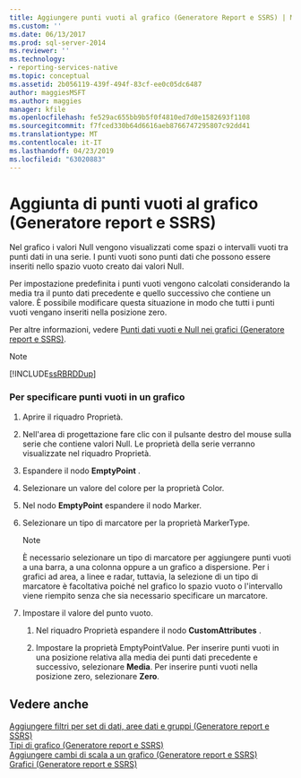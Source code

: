 ```yaml
---
title: Aggiungere punti vuoti al grafico (Generatore Report e SSRS) | Microsoft Docs
ms.custom: ''
ms.date: 06/13/2017
ms.prod: sql-server-2014
ms.reviewer: ''
ms.technology:
- reporting-services-native
ms.topic: conceptual
ms.assetid: 2b056119-439f-494f-83cf-ee0c05dc6487
author: maggiesMSFT
ms.author: maggies
manager: kfile
ms.openlocfilehash: fe529ac655bb9b5f0f4810ed7d0e1582693f1108
ms.sourcegitcommit: f7fced330b64d6616aeb8766747295807c92dd41
ms.translationtype: MT
ms.contentlocale: it-IT
ms.lasthandoff: 04/23/2019
ms.locfileid: "63020883"
---
```

# <a name="add-empty-points-to-the-chart-report-builder-and-ssrs"></a>Aggiunta di punti vuoti al grafico (Generatore report e SSRS)
  Nel grafico i valori Null vengono visualizzati come spazi o intervalli vuoti tra punti dati in una serie. I punti vuoti sono punti dati che possono essere inseriti nello spazio vuoto creato dai valori Null.  
  
 Per impostazione predefinita i punti vuoti vengono calcolati considerando la media tra il punto dati precedente e quello successivo che contiene un valore. È possibile modificare questa situazione in modo che tutti i punti vuoti vengano inseriti nella posizione zero.  
  
 Per altre informazioni, vedere [Punti dati vuoti e Null nei grafici &#40;Generatore report e SSRS&#41;](charts-report-builder-and-ssrs.md).  
  
> [!NOTE]  
>  [!INCLUDE[ssRBRDDup](../../includes/ssrbrddup-md.md)]  
  
### <a name="to-specify-empty-points-on-a-chart"></a>Per specificare punti vuoti in un grafico  
  
1.  Aprire il riquadro Proprietà.  
  
2.  Nell'area di progettazione fare clic con il pulsante destro del mouse sulla serie che contiene valori Null. Le proprietà della serie verranno visualizzate nel riquadro Proprietà.  
  
3.  Espandere il nodo **EmptyPoint** .  
  
4.  Selezionare un valore del colore per la proprietà Color.  
  
5.  Nel nodo **EmptyPoint** espandere il nodo Marker.  
  
6.  Selezionare un tipo di marcatore per la proprietà MarkerType.  
  
    > [!NOTE]  
    >  È necessario selezionare un tipo di marcatore per aggiungere punti vuoti a una barra, a una colonna oppure a un grafico a dispersione. Per i grafici ad area, a linee e radar, tuttavia, la selezione di un tipo di marcatore è facoltativa poiché nel grafico lo spazio vuoto o l'intervallo viene riempito senza che sia necessario specificare un marcatore.  
  
7.  Impostare il valore del punto vuoto.  
  
    1.  Nel riquadro Proprietà espandere il nodo **CustomAttributes** .  
  
    2.  Impostare la proprietà EmptyPointValue. Per inserire punti vuoti in una posizione relativa alla media dei punti dati precedente e successivo, selezionare **Media**. Per inserire punti vuoti nella posizione zero, selezionare **Zero**.  
  
## <a name="see-also"></a>Vedere anche  
 [Aggiungere filtri per set di dati, aree dati e gruppi &#40;Generatore report e SSRS&#41;](add-dataset-filters-data-region-filters-and-group-filters.md)   
 [Tipi di grafico &#40;Generatore report e SSRS&#41;](chart-types-report-builder-and-ssrs.md)   
 [Aggiungere cambi di scala a un grafico &#40;Generatore report e SSRS&#41;](add-scale-breaks-to-a-chart-report-builder-and-ssrs.md)   
 [Grafici &#40;Generatore report e SSRS&#41;](charts-report-builder-and-ssrs.md)  
  
  
